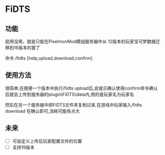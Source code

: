 # FiDTS
## 功能
屁用没用，就是只能在PixelmonMod模组服务器中从 12版本的玩家宝可梦数据迁移到16版本的罢了

命令 /fidts \[help,upload,download,confirm\]

## 使用方法
很简单,在随便一个版本中执行/fidts upload后,会提示确认使用confirm命令确认后就会上传到服务器的plugin\FiDTS\data内,用的是玩家名为玩家名

然后在另一个服务器中把FiDTS文件夹复制过来,在游戏中玩家输入/fidts download 在确认即可,消耗可能有点大

## 未来
- [ ] 可自定义上传后玩家配置文件的位置
- [ ] 支持19版本